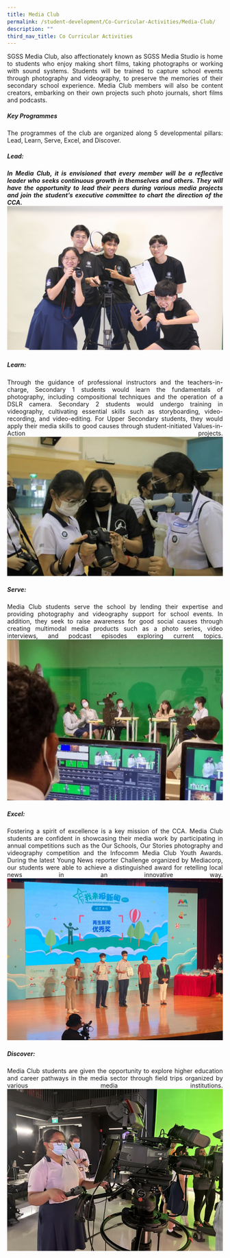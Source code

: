 ```yaml
---
title: Media Club
permalink: /student-development/Co-Curricular-Activities/Media-Club/
description: ""
third_nav_title: Co Curricular Activities
---
```

<p style="text-align: justify;">SGSS Media Club, also affectionately known as SGSS Media Studio is home to students 
who enjoy making short films, taking photographs or working with sound systems. 
Students will be trained to capture school events through photography and videography, 
to preserve the memories of their secondary school experience. Media Club members 
will also be content creators, embarking on their own projects such photo journals, 
short films and podcasts.
	
	
<h5>Key Programmes</h5>	

<p style="text-align: justify;">
The programmes of the club are organized along 5 developmental pillars: Lead, Learn, Serve, Excel, and Discover.
	

<h5>Lead:<h5>
	
	
<p style="text-align: justify;">In Media Club, it is envisioned that every member will be a reflective leader who 
seeks continuous growth in themselves and others. They will have the opportunity to lead 
their peers during various media projects and join the student’s executive committee to 
chart the direction of the CCA.
	
	
<img src="/images/CCA%20Media%20Studio/Media%20Club%20-%20Lead.jpg">
	
	
<h5>Learn:</h5>
	

<p style="text-align: justify;">Through the guidance of professional instructors and the teachers-in-charge, 
Secondary 1 students would learn the fundamentals of photography, including 
compositional techniques and the operation of a DSLR camera. Secondary 2 students 
would undergo training in videography, cultivating essential skills such as storyboarding, 
video-recording, and video-editing. For Upper Secondary students, they would apply their 
media skills to good causes through student-initiated Values-in-Action projects.
	
	
	
<img src="/images/CCA%20Media%20Studio/Media%20Club%20-%20Learn.jpg">
	
	
	
<h5>Serve:</h5>
	
	
<p style="text-align: justify;">Media Club students serve the school by lending their expertise and providing 
photography and videography support for school events. In addition, they seek to raise 
awareness for good social causes through creating multimodal media products such as 
a photo series, video interviews, and podcast episodes exploring current topics.
	
	

<img src="/images/CCA%20Media%20Studio/Media%20Club%20-%20Serve.jpg">
	
	
	
<h5>Excel:	</h5>
	
	
<p style="text-align: justify;">Fostering a spirit of excellence is a key mission of the CCA. Media Club students 
are confident in showcasing their media work by participating in annual competitions such 
as the Our Schools, Our Stories photography and videography competition and the 
Infocomm Media Club Youth Awards. During the latest Young News reporter Challenge 
organized by Mediacorp, our students were able to achieve a distinguished award for 
retelling local news in an innovative way.
	
	
	
<img src="/images/CCA%20Media%20Studio/Media%20Club%20-%20Excel.jpg">
	
	
<h5>Discover:	</h5>
	
	
	
<p style="text-align: justify;">Media Club students are given the opportunity to explore higher education and 
career pathways in the media sector through field trips organized by various media 
institutions.
	
	
<img src="/images/CCA%20Media%20Studio/Media%20Club%20-%20Discover.jpg">